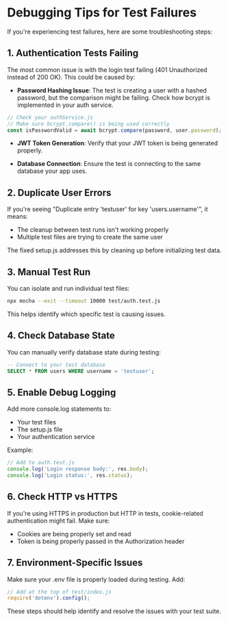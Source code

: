 # Debugging Tips for Test Failures

If you're experiencing test failures, here are some troubleshooting steps:

## 1. Authentication Tests Failing

The most common issue is with the login test failing (401 Unauthorized instead of 200 OK). This could be caused by:

- **Password Hashing Issue**: The test is creating a user with a hashed password, but the comparison might be failing. Check how bcrypt is implemented in your auth service.

```javascript
// Check your authService.js
// Make sure bcrypt.compare() is being used correctly
const isPasswordValid = await bcrypt.compare(password, user.password);
```

- **JWT Token Generation**: Verify that your JWT token is being generated properly.

- **Database Connection**: Ensure the test is connecting to the same database your app uses.

## 2. Duplicate User Errors

If you're seeing "Duplicate entry 'testuser' for key 'users.username'", it means:

- The cleanup between test runs isn't working properly
- Multiple test files are trying to create the same user

The fixed setup.js addresses this by cleaning up before initializing test data.

## 3. Manual Test Run

You can isolate and run individual test files:

```bash
npx mocha --exit --timeout 10000 test/auth.test.js
```

This helps identify which specific test is causing issues.

## 4. Check Database State

You can manually verify database state during testing:

```sql
-- Connect to your test database
SELECT * FROM users WHERE username = 'testuser';
```

## 5. Enable Debug Logging

Add more console.log statements to:
- Your test files 
- The setup.js file
- Your authentication service

Example:
```javascript
// Add to auth.test.js
console.log('Login response body:', res.body);
console.log('Login status:', res.status);
```

## 6. Check HTTP vs HTTPS

If you're using HTTPS in production but HTTP in tests, cookie-related authentication might fail. Make sure:

- Cookies are being properly set and read
- Token is being properly passed in the Authorization header

## 7. Environment-Specific Issues

Make sure your .env file is properly loaded during testing. Add:

```javascript
// Add at the top of test/index.js
require('dotenv').config();
```

These steps should help identify and resolve the issues with your test suite.